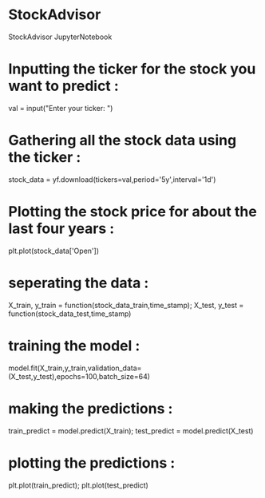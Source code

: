 # StockAdvisor
StockAdvisor JupyterNotebook
# Inputting the ticker for the stock you want to predict : 
val = input("Enter your ticker: ")
# Gathering all the stock data using the ticker : 
stock_data = yf.download(tickers=val,period='5y',interval='1d')
# Plotting the stock price for about the last four years : 
plt.plot(stock_data['Open'])
# seperating the data : 
X_train, y_train = function(stock_data_train,time_stamp); X_test, y_test = function(stock_data_test,time_stamp)
# training the model : 
model.fit(X_train,y_train,validation_data=(X_test,y_test),epochs=100,batch_size=64)
# making the predictions : 
train_predict = model.predict(X_train); test_predict = model.predict(X_test)
# plotting the predictions : 
plt.plot(train_predict); plt.plot(test_predict)
